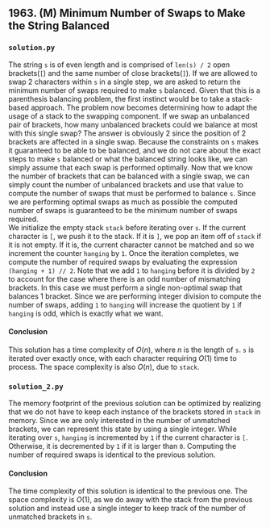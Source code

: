 ## 1963. (M) Minimum Number of Swaps to Make the String Balanced

### `solution.py`
The string `s` is of even length and is comprised of `len(s) / 2` open brackets(`[`) and the same number of close brackets(`]`). If we are allowed to swap 2 characters within `s` in a single step, we are asked to return the minimum number of swaps required to make `s` balanced. Given that this is a parenthesis balancing problem, the first instinct would be to take a stack-based approach. The problem now becomes determining how to adapt the usage of a stack to the swapping component. If we swap an unbalanced pair of brackets, how many unbalanced brackets could we balance at most with this single swap? The answer is obviously 2 since the position of 2 brackets are affected in a single swap. Because the constraints on `s` makes it guaranteed to be able to be balanced, and we do not care about the exact steps to make `s` balanced or what the balanced string looks like, we can simply assume that each swap is performed optimally. Now that we know the number of brackets that can be balanced with a single swap, we can simply count the number of unbalanced brackets and use that value to compute the number of swaps that must be performed to balance `s`. Since we are performing optimal swaps as much as possible the computed number of swaps is guaranteed to be the minimum number of swaps required.  
We initialize the empty stack `stack` before iterating over `s`. If the current character is `[`, we push it to the stack. If it is `]`, we pop an item off of `stack` if it is not empty. If it is, the current character cannot be matched and so we increment the counter `hanging` by `1`. Once the iteration completes, we compute the number of required swaps by evaluating the expression `(hanging + 1) // 2`. Note that we add `1` to `hanging` before it is divided by `2` to account for the case where there is an odd number of mismatching brackets. In this case we must perform a single non-optimal swap that balances 1 bracket. Since we are performing integer division to compute the number of swaps, adding `1` to `hanging` will increase the quotient by `1` if `hanging` is odd, which is exactly what we want.  

#### Conclusion
This solution has a time complexity of $O(n)$, where $n$ is the length of `s`. `s` is iterated over exactly once, with each character requiring $O(1)$ time to process. The space complexity is also $O(n)$, due to `stack`.  
  

### `solution_2.py`
The memory footprint of the previous solution can be optimized by realizing that we do not have to keep each instance of the brackets stored in `stack` in memory. Since we are only interested in the number of unmatched brackets, we can represent this state by using a single integer. While iterating over `s`, `hanging` is incremented by `1` if the current character is `[`. Otherwise, it is decremented by `1` if it is larger than `0`. Computing the number of required swaps is identical to the previous solution.  
  
#### Conclusion
The time complexity of this solution is identical to the previous one. The space complexity is $O(1)$, as we do away with the stack from the previous solution and instead use a single integer to keep track of the number of unmatched brackets in `s`.  